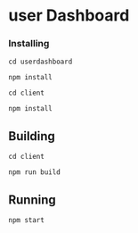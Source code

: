 # user Dashboard

### Installing

```
cd userdashboard
```

```
npm install
```
```
cd client
```

```
npm install
```
## Building

```
cd client
```

```
npm run build
```

## Running 

```
npm start
```



